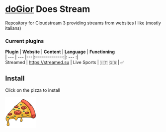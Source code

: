 #  [doGior](https://github.com/) Does Stream

Repository for Cloudstream 3 providing streams from websites I like (mostly italians)

### Current plugins

**Plugin** | **Website** | **Content** | **Language** | **Functioning**  
| --- | --- |---|:--------------:|: --- :|  
Streamed | https://streamed.su | Live Sports | 🇮🇹  🇬🇧   | ✅  

## Install
Click on the pizza to install

[<img alt="alt_text" width="100px" src="pizza.png"/>](https://self-similarity.github.io/http-protocol-redirector?r=cloudstreamrepo://raw.githubusercontent.com/doGior/doGiorDoesStream/builds/repo.json)